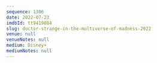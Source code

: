 ```yaml
---
sequence: 1306
date: 2022-07-23
imdbId: tt9419884
slug: doctor-strange-in-the-multiverse-of-madness-2022
venue: null
venueNotes: null
medium: Disney+
mediumNotes: null
---
```

